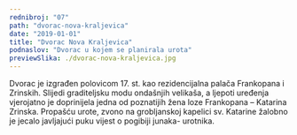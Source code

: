 ```yaml
---
rednibroj: "07"
path: "dvorac-nova-kraljevica"
date: "2019-01-01"
title: "Dvorac Nova Kraljevica"
podnaslov: "Dvorac u kojem se planirala urota"
previewSlika: ./dvorac-nova-kraljevica.jpg
---
```


Dvorac je izgrađen polovicom 17. st. kao rezidencijalna palača Frankopana i Zrinskih. Slijedi graditeljsku modu ondašnjih velikaša, a ljepoti uređenja vjerojatno je doprinijela jedna od poznatijih žena loze Frankopana – Katarina Zrinska. Propašću urote, zvono na grobljanskoj kapelici sv. Katarine žalobno je jecalo javljajući puku vijest o pogibiji junaka- urotnika.